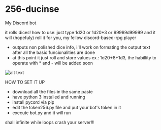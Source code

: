 # 256-ducinse
My Discord bot

it rolls dices!
how to use: just type 1d20 or 1d20+3 or 99999d99999 and it will (hopefuly) roll it for you, my fellow discord-based-rpg player

- outputs non polished dice info, i'll work on formating the output text after all the basic funcionalities are done
- at this point it just roll and store values ex.: 1d20+8+1d3, the habillity to operate with * and - will be added soon

![alt text](https://media.discordapp.net/attachments/897691571036754040/950904895119167508/Captura_de_tela_2022-03-08_205604.png?width=715&height=389)


HOW TO SET IT UP

- download all the files in the same paste
- have python 3 installed and running
- install pycord via pip
- edit the  token256.py file and put your bot's token in it
- execute bot.py and it will run

shall infinite while loops crash your server!!!
